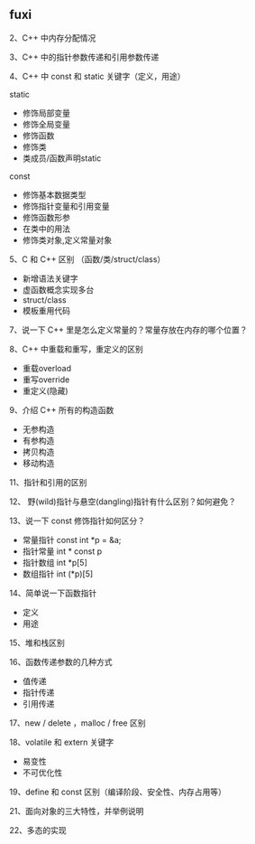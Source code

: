## fuxi 

2、C++ 中内存分配情况

3、C++ 中的指针参数传递和引用参数传递

4、C++ 中 const 和 static 关键字（定义，用途）

static 

* 修饰局部变量
* 修饰全局变量
* 修饰函数
* 修饰类
* 类成员/函数声明static

const 

* 修饰基本数据类型
* 修饰指针变量和引用变量
* 修饰函数形参
* 在类中的用法
* 修饰类对象,定义常量对象

5、C 和 C++ 区别 （函数/类/struct/class）

* 新增语法关键字
* 虚函数概念实现多台
* struct/class
* 模板重用代码

7、说一下 C++ 里是怎么定义常量的？常量存放在内存的哪个位置？

8、C++ 中重载和重写，重定义的区别

* 重载overload
* 重写override
* 重定义(隐藏)

9、介绍 C++ 所有的构造函数

* 无参构造
* 有参构造
* 拷贝构造
* 移动构造

11、指针和引用的区别

12、 野(wild)指针与悬空(dangling)指针有什么区别？如何避免？

13、说一下 const 修饰指针如何区分？

* 常量指针 const int *p = &a;
* 指针常量 int * const p
* 指针数组 int *p[5]
* 数组指针 int (*p)[5]

14、简单说一下函数指针

* 定义
* ⽤途

15、堆和栈区别

16、函数传递参数的几种方式

* 值传递
* 指针传递
* 引用传递

17、new / delete ，malloc / free 区别

18、volatile 和 extern 关键字

* 易变性
* 不可优化性

19、define 和 const 区别（编译阶段、安全性、内存占用等）

21、面向对象的三大特性，并举例说明

22、多态的实现